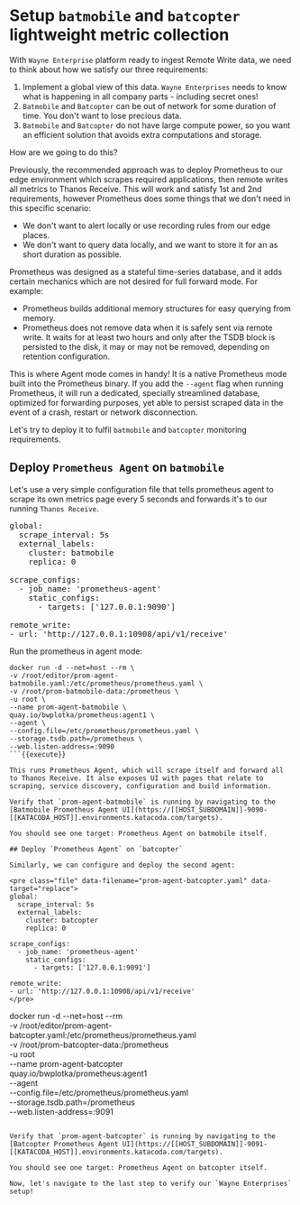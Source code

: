 
# Setup `batmobile` and `batcopter` lightweight metric collection

With `Wayne Enterprise` platform ready to ingest Remote Write data, we need to think about how we satisfy our three requirements:

1. Implement a global view of this data. `Wayne Enterprises` needs to know what is happening in all company parts - including secret ones!
2. `Batmobile` and `Batcopter` can be out of network for some duration of time. You don't want to lose precious data.
3. `Batmobile` and `Batcopter` do not have large compute power, so you want an efficient solution that avoids extra computations and storage.

How are we going to do this?

Previously, the recommended approach was to deploy Prometheus to our edge environment which scrapes required applications, then remote writes all metrics to Thanos Receive. This will work and satisfy 1st and 2nd requirements, however Prometheus does some things that we don't need in this specific scenario:

* We don't want to alert locally or use recording rules from our edge places.
* We don't want to query data locally, and we want to store it for an as short duration as possible.

Prometheus was designed as a stateful time-series database, and it adds certain mechanics which are not desired for full forward mode. For example:

* Prometheus builds additional memory structures for easy querying from memory.
* Prometheus does not remove data when it is safely sent via remote write. It waits for at least two hours and only after the TSDB block is persisted to the disk, it may or may not be removed, depending on retention configuration.

This is where Agent mode comes in handy! It is a native Prometheus mode built into the Prometheus binary. If you add the `--agent` flag when running Prometheus, it will run a dedicated, specially streamlined database, optimized for forwarding purposes, yet able to persist scraped data in the event of a crash, restart or network disconnection.

Let's try to deploy it to fulfil `batmobile` and `batcopter` monitoring requirements.

## Deploy `Prometheus Agent` on `batmobile`

Let's use a very simple configuration file that tells prometheus agent to scrape its own metrics page every 5 seconds and forwards it's to our running `Thanos Receive`.

<pre class="file" data-filename="prom-agent-batmobile.yaml" data-target="replace">
global:
  scrape_interval: 5s
  external_labels:
    cluster: batmobile
    replica: 0

scrape_configs:
  - job_name: 'prometheus-agent'
    static_configs:
      - targets: ['127.0.0.1:9090']

remote_write:
- url: 'http://127.0.0.1:10908/api/v1/receive'
</pre>

Run the prometheus in agent mode:

```
docker run -d --net=host --rm \
-v /root/editor/prom-agent-batmobile.yaml:/etc/prometheus/prometheus.yaml \
-v /root/prom-batmobile-data:/prometheus \
-u root \
--name prom-agent-batmobile \
quay.io/bwplotka/prometheus:agent1 \
--agent \
--config.file=/etc/prometheus/prometheus.yaml \
--storage.tsdb.path=/prometheus \
--web.listen-address=:9090
```{{execute}}

This runs Prometheus Agent, which will scrape itself and forward all to Thanos Receive. It also exposes UI with pages that relate to scraping, service discovery, configuration and build information.

Verify that `prom-agent-batmobile` is running by navigating to the [Batmobile Prometheus Agent UI](https://[[HOST_SUBDOMAIN]]-9090-[[KATACODA_HOST]].environments.katacoda.com/targets).

You should see one target: Prometheus Agent on batmobile itself.

## Deploy `Prometheus Agent` on `batcopter`

Similarly, we can configure and deploy the second agent:

<pre class="file" data-filename="prom-agent-batcopter.yaml" data-target="replace">
global:
  scrape_interval: 5s
  external_labels:
    cluster: batcopter
    replica: 0

scrape_configs:
  - job_name: 'prometheus-agent'
    static_configs:
      - targets: ['127.0.0.1:9091']

remote_write:
- url: 'http://127.0.0.1:10908/api/v1/receive'
</pre>

```
docker run -d --net=host --rm \
-v /root/editor/prom-agent-batcopter.yaml:/etc/prometheus/prometheus.yaml \
-v /root/prom-batcopter-data:/prometheus \
-u root \
--name prom-agent-batcopter \
quay.io/bwplotka/prometheus:agent1 \
--agent \
--config.file=/etc/prometheus/prometheus.yaml \
--storage.tsdb.path=/prometheus \
--web.listen-address=:9091
```{{execute}}

Verify that `prom-agent-batcopter` is running by navigating to the [Batcopter Prometheus Agent UI](https://[[HOST_SUBDOMAIN]]-9091-[[KATACODA_HOST]].environments.katacoda.com/targets).

You should see one target: Prometheus Agent on batcopter itself.

Now, let's navigate to the last step to verify our `Wayne Enterprises` setup!
